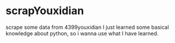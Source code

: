 # scrapYouxidian
scrape some data from 4399youxidian
I just learned some basical knowledge about python, so i wanna use what I have learned.
